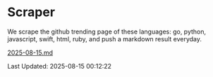# Scraper

We scrape the github trending page of these languages: go, python, javascript, swift, html, ruby, and push a markdown result everyday.

[2025-08-15.md](https://github.com/henson/Scraper/blob/master/2025-08-15.md)

Last Updated: 2025-08-15 00:12:22